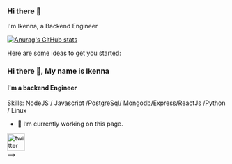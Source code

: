 ### Hi there 👋

I'm Ikenna, a Backend Engineer

[![Anurag's GitHub stats](https://github-readme-stats.vercel.app/api?username=Gbambor-jnr)](https://github.com/anuraghazra/github-readme-stats)

Here are some ideas to get you started:

### Hi there 👋, My name is Ikenna
#### I'm a backend Engineer

Skills: NodeJS / Javascript /PostgreSql/ Mongodb/Express/ReactJs /Python / Linux

- 🔭 I’m currently working on this page. 


[<img src='https://cdn.jsdelivr.net/npm/simple-icons@3.0.1/icons/twitter.svg' alt='twitter' height='40'>](https://twitter.com/https://twitter.com/Gbambor_Jnr)  
-->
